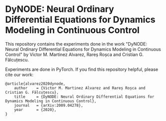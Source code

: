# DyNODE: Neural Ordinary Differential Equations for Dynamics Modeling in Continuous Control

This repository contains the experiments done in the work "DyNODE: Neural Ordinary Differential Equations for Dynamics Modeling in Continuous Control" by Victor M. Martinez Alvarez, Rareș Roșca and Cristian G. Fălcuțescu.

Experiments are done in PyTorch. If you find this repository helpful, please cite our work:

```
@article{alvarez2020dynode,
	author    = {Victor M. Martinez Alvarez and Rareș Roșca and Cristian G. Fălcuțescu},
	title     = {DyNODE: Neural Ordinary Differential Equations for Dynamics Modeling in Continuous Control},
	journal   = {arXiv:2009.04278},
	year      = {2020},
}
```

